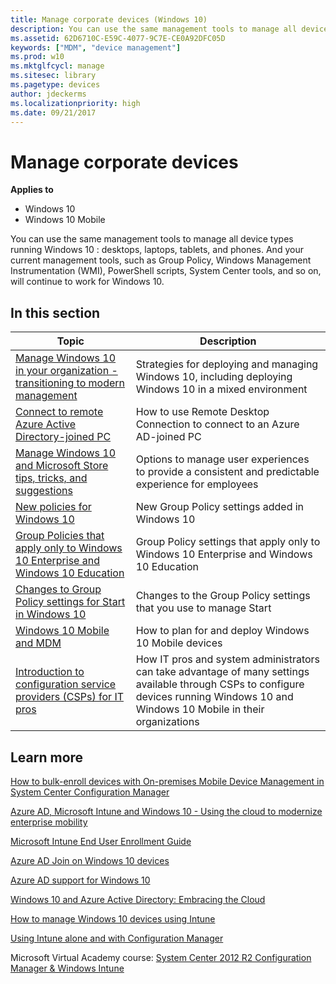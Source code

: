 ```yaml
---
title: Manage corporate devices (Windows 10)
description: You can use the same management tools to manage all device types running Windows 10 desktops, laptops, tablets, and phones.
ms.assetid: 62D6710C-E59C-4077-9C7E-CE0A92DFC05D
keywords: ["MDM", "device management"]
ms.prod: w10
ms.mktglfcycl: manage
ms.sitesec: library
ms.pagetype: devices
author: jdeckerms
ms.localizationpriority: high
ms.date: 09/21/2017
---
```


# Manage corporate devices


**Applies to**

-   Windows 10
-   Windows 10 Mobile

You can use the same management tools to manage all device types running Windows 10 : desktops, laptops, tablets, and phones. And your current management tools, such as Group Policy, Windows Management Instrumentation (WMI), PowerShell scripts, System Center tools, and so on, will continue to work for Windows 10.

## In this section

| Topic | Description |
| --- | --- |
| [Manage Windows 10 in your organization - transitioning to modern management](manage-windows-10-in-your-organization-modern-management.md) | Strategies for deploying and managing Windows 10, including deploying Windows 10 in a mixed environment | 
| [Connect to remote Azure Active Directory-joined PC](connect-to-remote-aadj-pc.md) | How to use Remote Desktop Connection to connect to an Azure AD-joined PC |
| [Manage Windows 10 and Microsoft Store tips, tricks, and suggestions](/windows/configuration/manage-tips-and-suggestions) | Options to manage user experiences to provide a consistent and predictable experience for employees |
| [New policies for Windows 10](new-policies-for-windows-10.md) | New Group Policy settings added in Windows 10 |
| [Group Policies that apply only to Windows 10 Enterprise and Windows 10 Education](group-policies-for-enterprise-and-education-editions.md) | Group Policy settings that apply only to Windows 10 Enterprise and Windows 10 Education |
| [Changes to Group Policy settings for Start in Windows 10](/windows/configuration/changes-to-start-policies-in-windows-10) | Changes to the Group Policy settings that you use to manage Start |
| [Windows 10 Mobile and MDM](windows-10-mobile-and-mdm.md) | How to plan for and deploy Windows 10 Mobile devices |
| [Introduction to configuration service providers (CSPs) for IT pros](/windows/configuration/provisioning-packages/how-it-pros-can-use-configuration-service-providers) | How IT pros and system administrators can take advantage of many settings available through CSPs to configure devices running Windows 10 and Windows 10 Mobile in their organizations |


## Learn more

[How to bulk-enroll devices with On-premises Mobile Device Management in System Center Configuration Manager](https://technet.microsoft.com/library/mt627898.aspx)

[Azure AD, Microsoft Intune and Windows 10 - Using the cloud to modernize enterprise mobility](https://blogs.technet.microsoft.com/enterprisemobility/2015/06/12/azure-ad-microsoft-intune-and-windows-10-using-the-cloud-to-modernize-enterprise-mobility/)

[Microsoft Intune End User Enrollment Guide](https://go.microsoft.com/fwlink/p/?LinkID=617169)

[Azure AD Join on Windows 10 devices](https://go.microsoft.com/fwlink/p/?LinkId=616791)

[Azure AD support for Windows 10](https://go.microsoft.com/fwlink/p/?LinkID=615765)

[Windows 10 and Azure Active Directory: Embracing the Cloud](https://go.microsoft.com/fwlink/p/?LinkId=615768)

[How to manage Windows 10 devices using Intune](https://go.microsoft.com/fwlink/p/?LinkId=613620)

[Using Intune alone and with Configuration Manager](https://go.microsoft.com/fwlink/p/?LinkId=613207)

Microsoft Virtual Academy course: [System Center 2012 R2 Configuration Manager & Windows Intune](https://go.microsoft.com/fwlink/p/?LinkId=613208)






 





